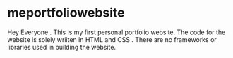# meportfoliowebsite
Hey Everyone . This is my first personal portfolio website. The code for the website is solely wriiten in HTML and CSS . There are no frameworks or libraries used 
in building the website.
